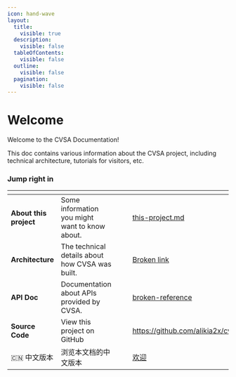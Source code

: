 ```yaml
---
icon: hand-wave
layout:
  title:
    visible: true
  description:
    visible: false
  tableOfContents:
    visible: false
  outline:
    visible: false
  pagination:
    visible: false
---
```


# Welcome

Welcome to the CVSA Documentation!

This doc contains various information about the CVSA project, including technical architecture, tutorials for visitors, etc.

### Jump right in

<table data-view="cards"><thead><tr><th></th><th></th><th data-hidden data-card-cover data-type="files"></th><th data-hidden></th><th data-hidden data-card-target data-type="content-ref"></th></tr></thead><tbody><tr><td><strong>About this project</strong></td><td>Some information you might want to know about.</td><td></td><td></td><td><a href="about/this-project.md">this-project.md</a></td></tr><tr><td><strong>Architecture</strong></td><td>The technical details about how CVSA was built.</td><td></td><td></td><td><a href="broken-reference">Broken link</a></td></tr><tr><td><strong>API Doc</strong></td><td>Documentation about APIs provided by CVSA.</td><td></td><td></td><td><a href="broken-reference/">broken-reference</a></td></tr><tr><td><strong>Source Code</strong></td><td>View this project on GitHub</td><td></td><td></td><td><a href="https://github.com/alikia2x/cvsa">https://github.com/alikia2x/cvsa</a></td></tr><tr><td>🇨🇳 中文版本</td><td>浏览本文档的中文版本</td><td></td><td></td><td><a href="https://app.gitbook.com/s/pv6AFgCPzXeRmP9slTBR/">欢迎</a></td></tr></tbody></table>
